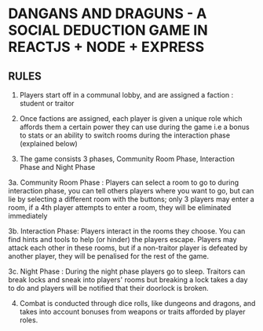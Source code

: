 # DANGANS AND DRAGUNS - A SOCIAL DEDUCTION GAME IN REACTJS + NODE + EXPRESS

## RULES 

1. Players start off in a communal lobby, and are assigned a faction : student or traitor

2. Once factions are assigned, each player is given a unique role which affords them a certain power they can use during the game i.e a bonus to stats or an ability to switch rooms during the interaction phase (explained below)

3. The game consists 3 phases, Community Room Phase, Interaction Phase and Night Phase

3a. Community Room Phase : Players can select a room to go to during interaction phase, you can tell others players where you want to go, but can lie by selecting a different room with the buttons; only 3 players may enter a room, if a 4th player attempts to enter a room, they will be eliminated immediately

3b. Interaction Phase: Players interact in the rooms they choose. You can find hints and tools to help (or hinder) the players escape. Players may attack each other in these rooms, but if a non-traitor player is defeated by another player, they will be penalised for the rest of the game.

3c. Night Phase : During the night phase players go to sleep. Traitors can break locks and sneak into players' rooms but breaking a lock takes  a day to do and players will be notified that their doorlock is broken.

4. Combat is conducted through dice rolls, like dungeons and dragons, and takes into account bonuses from weapons or traits afforded by player roles. 


  
